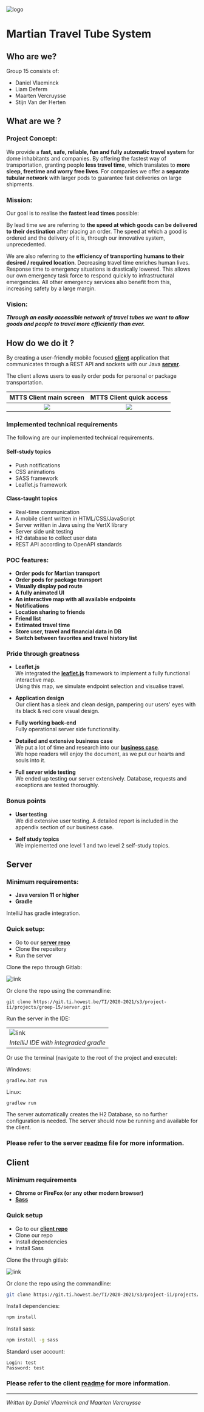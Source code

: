 ![logo](img/MTTS.png)

# Martian Travel Tube System

## Who are we?

Group 15 consists of: 

* Daniel Vlaeminck  
* Liam Deferm  
* Maarten Vercruysse  
* Stijn Van der Herten


## What are we ?

### Project Concept:

We provide a **fast, safe, reliable, fun and fully automatic travel system** for dome inhabitants and companies. 
By offering the fastest way of transportation, granting people **less travel time**, which translates to **more sleep, freetime and worry free lives**. 
For companies we offer a **separate tubular network** with larger pods to guarantee fast deliveries on large shipments. 

### Mission:
Our goal is to realise the **fastest lead times** possible:

By lead time we are referring to **the speed at which goods can be delivered to their destination** after placing an order. 
The speed at which a good is ordered and the delivery of it is, through our innovative system, unprecedented.

We are also referring to the **efficiency of transporting humans to their desired / required location**. 
Decreasing travel time enriches human lives. Response time to emergency situations is drastically lowered. 
This allows our own emergency task force to respond quickly to infrastructural emergencies. 
All other emergency services also benefit from this, increasing safety by a large margin.

### Vision:
***Through an easily accessible network of travel tubes we want to 
allow goods and people to travel more efficiently than ever.***

## How do we do it ?

By creating a user-friendly mobile focused [**client**](https://git.ti.howest.be/TI/2020-2021/s3/project-ii/projects/groep-15/client) application that communicates through a REST API and sockets with
our Java [**server**](https://git.ti.howest.be/TI/2020-2021/s3/project-ii/projects/groep-15/server). 

The client allows users to easily order pods for personal or package transportation.

MTTS Client main screen             |  MTTS Client quick access
:-------------------------:|:-------------------------:|
![](img/mtts%20main%20screen.jpg)  |  ![](img/mtts%20quick%20access.jpg)
 
### Implemented technical requirements
The following are our implemented technical requirements.

#### Self-study topics

* Push notifications
* CSS animations
* SASS framework
* Leaflet.js framework

#### Class-taught topics

* Real-time communication
* A mobile client written in HTML/CSS/JavaScript
* Server written in Java using the VertX library
* Server side unit testing
* H2 database to collect user data
* REST API according to OpenAPI standards

### POC features:

* **Order pods for Martian transport**
* **Order pods for package transport**
* **Visually display pod route**
* **A fully animated UI**
* **An interactive map with all available endpoints**
* **Notifications**
* **Location sharing to friends**
* **Friend list**
* **Estimated travel time**
* **Store user, travel and financial data in DB**
* **Switch between favorites and travel history list**

### Pride through greatness

* **Leaflet.js**  
We integrated the [**leaflet.js**](https://leafletjs.com/) framework to implement a fully functional interactive map.  
Using this map, we simulate endpoint selection and visualise travel.
   
* **Application design**  
Our client has a sleek and clean design, pampering our users' eyes with its black & red core visual design.

* **Fully working back-end**  
Fully operational server side functionality.

* **Detailed and extensive business case**  
We put a lot of time and research into our [**business case**](https://docs.google.com/document/d/1QwD8wydDN4ZRtoG5qReoxWugFHmOW6QBVUOFlBgrpQs).  
We hope readers will enjoy the document, as we put our hearts and souls into it.   
  
* **Full server wide testing**  
We ended up testing our server extensively.
Database, requests and exceptions are tested thoroughly.

### Bonus points

* **User testing**  
We did extensive user testing. A detailed report is included in the appendix section of our business case.

* **Self study topics**  
We implemented one level 1 and two level 2 self-study topics. 

## Server

### Minimum requirements:

* **Java version 11 or higher**
* **Gradle**

IntelliJ has gradle integration. 

 
### Quick setup:
* Go to our [**server repo**](https://git.ti.howest.be/TI/2020-2021/s3/project-ii/projects/groep-15/server)
* Clone the repository
* Run the server

Clone the repo through Gitlab: 

![link](img/clone%20repo.png)

Or clone the repo using the commandline:
```shell
git clone https://git.ti.howest.be/TI/2020-2021/s3/project-ii/projects/groep-15/server.git
```

Run the server in the IDE:

||
|---|
|![link](img/run%20server.png)|
|*IntelliJ IDE with integraded gradle*|

Or use the terminal (navigate to the root of the project and execute):

Windows: 
```shell
gradlew.bat run
```
Linux:
```shell
gradlew run
```

The server automatically creates the H2 Database, so no further configuration is needed.
The server should now be running and available for the client.

### Please refer to the server [readme](https://git.ti.howest.be/TI/2020-2021/s3/project-ii/projects/groep-15/server) file for more information. 

## Client

### Minimum requirements

* **Chrome or FireFox (or any other modern browser)**
* **[Sass](https://sass-lang.com/)**

### Quick setup

* Go to our [**client repo**](https://git.ti.howest.be/TI/2020-2021/s3/project-ii/projects/groep-15/client)
* Clone our repo
* Install dependencies
* Install Sass

Clone the through gitlab:

![link](img/clone%20repo.png)

Or clone the repo using the commandline:
```bash
git clone https://git.ti.howest.be/TI/2020-2021/s3/project-ii/projects/groep-15/client.git
```
Install dependencies:
```bash
npm install
```
Install sass:
```bash
npm install -g sass
```
Standard user account:
```
Login: test
Password: test
```

### Please refer to the client [readme](https://git.ti.howest.be/TI/2020-2021/s3/project-ii/projects/groep-15/client) for more information.

---

*Written by Daniel Vlaeminck and Maarten Vercruysse*